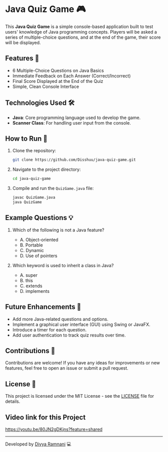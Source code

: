 # Java Quiz Game 🎮

This **Java Quiz Game** is a simple console-based application built to test users' knowledge of Java programming concepts. Players will be asked a series of multiple-choice questions, and at the end of the game, their score will be displayed.

## Features 🌟
- 6 Multiple-Choice Questions on Java Basics
- Immediate Feedback on Each Answer (Correct/Incorrect)
- Final Score Displayed at the End of the Quiz
- Simple, Clean Console Interface

## Technologies Used 🛠
- **Java**: Core programming language used to develop the game.
- **Scanner Class**: For handling user input from the console.
  
## How to Run 🚀
1. Clone the repository:
    ```bash
    git clone https://github.com/Disshuu/java-quiz-game.git
    ```
2. Navigate to the project directory:
    ```bash
    cd java-quiz-game
    ```
3. Compile and run the `QuizGame.java` file:
    ```bash
    javac QuizGame.java
    java QuizGame
    ```

## Example Questions 💡
1. Which of the following is not a Java feature?
   - A. Object-oriented
   - B. Portable
   - C. Dynamic
   - D. Use of pointers

2. Which keyword is used to inherit a class in Java?
   - A. super
   - B. this
   - C. extends
   - D. implements

## Future Enhancements 🔮
- Add more Java-related questions and options.
- Implement a graphical user interface (GUI) using Swing or JavaFX.
- Introduce a timer for each question.
- Add user authentication to track quiz results over time.

## Contributions 🤝
Contributions are welcome! If you have any ideas for improvements or new features, feel free to open an issue or submit a pull request.

## License 📜
This project is licensed under the MIT License - see the [LICENSE](LICENSE) file for details.

## Video link for this Project 
https://youtu.be/80JN2gDKjns?feature=shared

---
Developed by [Divya Ramnani](https://github.com/Disshuu) 💻
